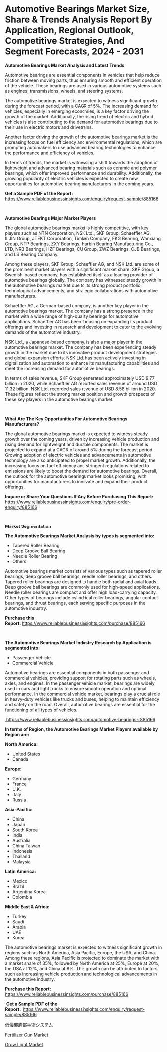 <p><h1>Automotive Bearings Market Size, Share & Trends Analysis Report By Application, Regional Outlook, Competitive Strategies, And Segment Forecasts, 2024 - 2031</h1></p><p><strong>Automotive Bearings Market Analysis and Latest Trends</strong></p>
<p><p>Automotive bearings are essential components in vehicles that help reduce friction between moving parts, thus ensuring smooth and efficient operation of the vehicle. These bearings are used in various automotive systems such as engines, transmissions, wheels, and steering systems.</p><p>The automotive bearings market is expected to witness significant growth during the forecast period, with a CAGR of 5%. The increasing demand for vehicles, especially in emerging economies, is a key factor driving the growth of the market. Additionally, the rising trend of electric and hybrid vehicles is also contributing to the demand for automotive bearings due to their use in electric motors and drivetrains.</p><p>Another factor driving the growth of the automotive bearings market is the increasing focus on fuel efficiency and environmental regulations, which are prompting automakers to use advanced bearing technologies to enhance the performance and efficiency of vehicles.</p><p>In terms of trends, the market is witnessing a shift towards the adoption of lightweight and advanced bearing materials such as ceramic and polymer bearings, which offer improved performance and durability. Additionally, the growing popularity of electric vehicles is expected to create new opportunities for automotive bearing manufacturers in the coming years.</p></p>
<p><strong>Get a Sample PDF of the Report:&nbsp;</strong> <a href="https://www.reliablebusinessinsights.com/enquiry/request-sample/885166">https://www.reliablebusinessinsights.com/enquiry/request-sample/885166</a></p>
<p>&nbsp;</p>
<p><strong>Automotive Bearings Major Market Players</strong></p>
<p><p>The global automotive bearings market is highly competitive, with key players such as NTN Corporation, NSK Ltd., SKF Group, Schaeffler AG, ILJIN Group, JTEKT Corporation, Timken Company, FKG Bearing, Wanxiang Group, NTP Bearings, ZXY Bearings, Harbin Bearing Manufacturing Co., LTD, NRB Bearings, HZF Bearings, CU Group, ZWZ Bearings, CJB Bearings, and LS Bearing Company.</p><p>Among these players, SKF Group, Schaeffler AG, and NSK Ltd. are some of the prominent market players with a significant market share. SKF Group, a Swedish-based company, has established itself as a leading provider of automotive bearings globally. The company has witnessed steady growth in the automotive bearings market due to its strong product portfolio, technological advancements, and strategic collaborations with automotive manufacturers.</p><p>Schaeffler AG, a German-based company, is another key player in the automotive bearings market. The company has a strong presence in the market with a wide range of high-quality bearings for automotive applications. Schaeffler AG has been focusing on expanding its product offerings and investing in research and development to cater to the evolving demands of the automotive industry.</p><p>NSK Ltd., a Japanese-based company, is also a major player in the automotive bearings market. The company has been experiencing steady growth in the market due to its innovative product development strategies and global expansion efforts. NSK Ltd. has been actively investing in digitalization and automation to enhance its manufacturing capabilities and meet the increasing demand for automotive bearings.</p><p>In terms of sales revenue, SKF Group generated approximately USD 9.77 billion in 2020, while Schaeffler AG reported sales revenue of around USD 11.32 billion. NSK Ltd. recorded sales revenue of USD 8.58 billion in 2020. These figures reflect the strong market position and growth prospects of these key players in the automotive bearings market.</p></p>
<p>&nbsp;</p>
<p><strong>What Are The Key Opportunities For Automotive Bearings Manufacturers?</strong></p>
<p><p>The global automotive bearings market is expected to witness steady growth over the coming years, driven by increasing vehicle production and rising demand for lightweight and durable components. The market is projected to expand at a CAGR of around 5% during the forecast period. Growing adoption of electric vehicles and advancements in automotive technology are also anticipated to propel market growth. Additionally, the increasing focus on fuel efficiency and stringent regulations related to emissions are likely to boost the demand for automotive bearings. Overall, the outlook for the automotive bearings market looks promising, with opportunities for manufacturers to innovate and expand their product offerings.</p></p>
<p><strong>Inquire or Share Your Questions If Any Before Purchasing This Report:</strong> <a href="https://www.reliablebusinessinsights.com/enquiry/pre-order-enquiry/885166">https://www.reliablebusinessinsights.com/enquiry/pre-order-enquiry/885166</a></p>
<p>&nbsp;</p>
<p><strong>Market Segmentation</strong></p>
<p><strong>The Automotive Bearings Market Analysis by types is segmented into:</strong></p>
<p><ul><li>Tapered Roller Bearing</li><li>Deep Groove Ball Bearing</li><li>Needle Roller Bearing</li><li>Others</li></ul></p>
<p><p>Automotive bearings market consists of various types such as tapered roller bearings, deep groove ball bearings, needle roller bearings, and others. Tapered roller bearings are designed to handle both radial and axial loads. Deep groove ball bearings are commonly used for high-speed applications. Needle roller bearings are compact and offer high load-carrying capacity. Other types of bearings include cylindrical roller bearings, angular contact bearings, and thrust bearings, each serving specific purposes in the automotive industry.</p></p>
<p><strong>Purchase this Report:&nbsp;</strong><a href="https://www.reliablebusinessinsights.com/purchase/885166">https://www.reliablebusinessinsights.com/purchase/885166</a></p>
<p>&nbsp;</p>
<p><strong>The Automotive Bearings Market Industry Research by Application is segmented into:</strong></p>
<p><ul><li>Passenger Vehicle</li><li>Commercial Vehicle</li></ul></p>
<p><p>Automotive bearings are essential components in both passenger and commercial vehicles, providing support for rotating parts such as wheels, axles, and engines. In the passenger vehicle market, bearings are widely used in cars and light trucks to ensure smooth operation and optimal performance. In the commercial vehicle market, bearings play a crucial role in heavy-duty vehicles like trucks and buses, helping to maintain efficiency and safety on the road. Overall, automotive bearings are essential for the functioning of all types of vehicles.</p></p>
<p><a href="https://www.reliablebusinessinsights.com/automotive-bearings-r885166">&nbsp;https://www.reliablebusinessinsights.com/automotive-bearings-r885166</a></p>
<p><strong>In terms of Region, the Automotive Bearings Market Players available by Region are:</strong></p>
<p>
    <p> <strong> North America: </strong>
        <ul>
            <li>United States</li>
            <li>Canada</li>
        </ul>
        </p> 
    <p> <strong> Europe: </strong>
        <ul>
            <li>Germany</li>
            <li>France</li>
            <li>U.K.</li>
            <li>Italy</li>
            <li>Russia</li>
        </ul>
        </p> 
    <p> <strong> Asia-Pacific: </strong>
        <ul>
            <li>China</li>
            <li>Japan</li>
            <li>South Korea</li>
            <li>India</li>
            <li>Australia</li>
            <li>China Taiwan</li>
            <li>Indonesia</li>
            <li>Thailand</li>
            <li>Malaysia</li>
        </ul>
        </p> 
    <p> <strong> Latin America: </strong>
        <ul>
            <li>Mexico</li>
            <li>Brazil</li>
            <li>Argentina Korea</li>
            <li>Colombia</li>
        </ul>
        </p> 
    <p> <strong> Middle East & Africa: </strong>
        <ul>
            <li>Turkey</li>
            <li>Saudi</li>
            <li>Arabia</li>
            <li>UAE</li>
            <li>Korea</li>
        </ul>
    </p>
    </p>
<p><p>The automotive bearings market is expected to witness significant growth in regions such as North America, Asia Pacific, Europe, the USA, and China. Among these regions, Asia Pacific is projected to dominate the market with a market share of 35%, followed by North America at 25%, Europe at 20%, the USA at 12%, and China at 8%. This growth can be attributed to factors such as increasing vehicle production and technological advancements in the automotive industry.</p></p>
<p><strong>Purchase this Report: </strong><a href="https://www.reliablebusinessinsights.com/purchase/885166">https://www.reliablebusinessinsights.com/purchase/885166</a></p>
<p>&nbsp;<strong>Get a Sample PDF of the Report:&nbsp;&nbsp;</strong><a href="https://www.reliablebusinessinsights.com/enquiry/request-sample/885166">https://www.reliablebusinessinsights.com/enquiry/request-sample/885166</a></p>
<p><strong></strong></p>
<p><p><a href="https://medium.com/@rodhoppe07/%E6%9C%80%E5%B0%8F%E4%BE%B5%E8%A5%B2%E7%9A%84%E8%83%B8%E9%83%A8%E6%89%8B%E8%A1%93%E3%82%B7%E3%82%B9%E3%83%86%E3%83%A0%E5%B8%82%E5%A0%B4%E3%81%AE%E5%8B%95%E5%90%91%E3%81%A8%E6%88%90%E9%95%B7%E3%83%89%E3%83%A9%E3%82%A4%E3%83%90%E3%83%BC%E3%82%92%E5%88%86%E6%9E%90%E3%81%97-2024%E5%B9%B4%E3%81%8B%E3%82%892031%E5%B9%B4%E3%81%BE%E3%81%A7%E3%81%AE%E4%BA%88%E6%B8%AC%E3%82%92%E8%A1%8C%E3%81%86-511ca37b5028">低侵襲胸部手術システム</a></p><p><a href="https://github.com/kaiserrayhan25/Market-Research-Report-List-1/blob/main/fertilizer-gun-market.md">Fertilizer Gun Market</a></p><p><a href="https://github.com/sowravmitra0/Market-Research-Report-List-1/blob/main/grow-light-market.md">Grow Light Market</a></p></p>